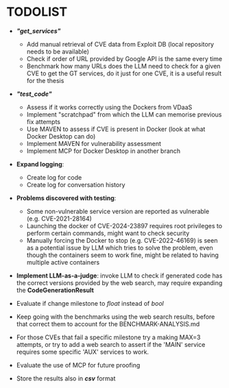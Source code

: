 # TODOLIST
- ***"get_services"***
    - Add manual retrieval of CVE data from Exploit DB (local repository needs to be available)
    - Check if order of URL provided by Google API is the same every time
    - Benchmark how many URLs does the LLM need to check for a given CVE to get the GT services, do it just for one CVE, it is a useful result for the thesis
- ***"test_code"***
    - Assess if it works correctly using the Dockers from VDaaS
    - Implement "scratchpad" from which the LLM can memorise previous fix attempts
    - Use MAVEN to assess if CVE is present in Docker (look at what Docker Desktop can do)
    - Implement MAVEN for vulnerability assessment
    - Implement MCP for Docker Desktop in another branch
- **Expand logging**:
    - Create log for code
    - Create log for conversation history
- **Problems discovered with testing**:
    - Some non-vulnerable service version are reported as vulnerable (e.g. CVE-2021-28164)
    - Launching the docker of CVE-2024-23897 requires root privileges to perform certain commands, might want to check security
    - Manually forcing the Docker to stop (e.g. CVE-2022-46169) is seen as a potential issue by LLM which tries to solve the problem, even though the containers seem to work fine, might be related to having multiple active containers 
- **Implement LLM-as-a-judge**: invoke LLM to check if generated code has the correct versions provided by the web search, may require expanding the **CodeGenerationResult**
- Evaluate if change milestone to _float_ instead of _bool_


- Keep going with the benchmarks using the web search results, before that correct them to account for the BENCHMARK-ANALYSIS.md
- For those CVEs that fail a specific milestone try a making MAX=3 attempts, or try to add a web search to assert if the 'MAIN' service requires some specific 'AUX' services to work.
- Evaluate the use of MCP for future proofing
- Store the results also in **_csv_** format
